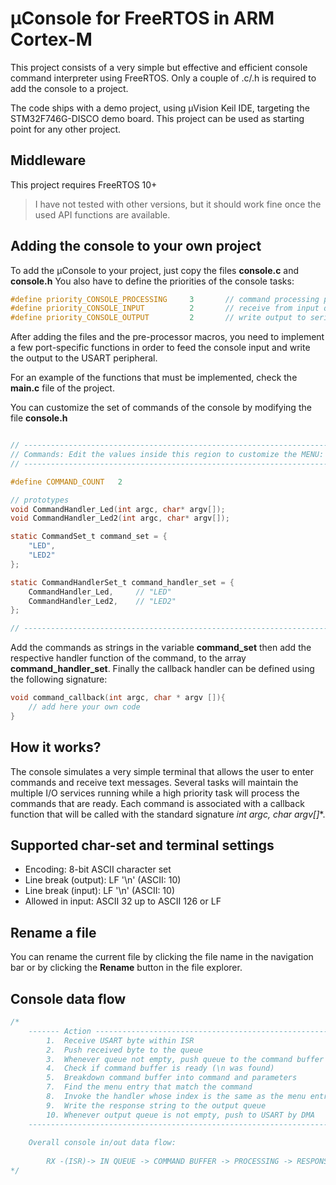 # µConsole for FreeRTOS in ARM Cortex-M

This project consists of a very simple but effective and efficient console command interpreter using FreeRTOS.
Only a couple of .c/.h is required to add the console to a project. 

The code ships with a demo project, using µVision Keil IDE, targeting the STM32F746G-DISCO demo board.
This project can be used as starting point for any other project.

## Middleware

 This project requires FreeRTOS 10+
 > I have not tested with other versions, but it should work fine once the used API functions are available.

## Adding the console to your own project

To add the µConsole to your project, just copy the files **console.c** and **console.h**
You also have to define the priorities of the console tasks:

```c
#define priority_CONSOLE_PROCESSING		3		// command processing priority
#define priority_CONSOLE_INPUT			2		// receive from input queue priority
#define priority_CONSOLE_OUTPUT			2		// write output to serial port priority
```
After adding the files and the pre-processor macros, you need to implement a few port-specific functions in order to feed the console input and write the output to the USART peripheral.

For an example of the functions that must be implemented, check the **main.c** file of the project.

You can customize the set of commands of the console by modifying the file **console.h**
```c

// -----------------------------------------------------------------------------------
// Commands: Edit the values inside this region to customize the MENU: ---------------
// -----------------------------------------------------------------------------------

#define	COMMAND_COUNT	2

// prototypes
void CommandHandler_Led(int argc, char* argv[]);
void CommandHandler_Led2(int argc, char* argv[]);

static CommandSet_t command_set = {
	"LED",
	"LED2"
};

static CommandHandlerSet_t command_handler_set = {
	CommandHandler_Led,		// "LED"
	CommandHandler_Led2,	// "LED2"
};

// -----------------------------------------------------------------------------------

```
Add the commands as strings in the variable **command_set** then add the respective handler function of the command, to the array **command_handler_set**. Finally the callback handler can be defined using the following signature:
```c
void command_callback(int argc, char * argv []){
	// add here your own code
}
```

## How it works?

The console simulates a very simple terminal that allows the user to enter commands and receive text messages. Several tasks will maintain the multiple I/O services running while a high priority task will process the commands that are ready.
Each command is associated with a callback function that will be called with the standard signature **int argc, char* argv[]**.

## Supported char-set and terminal settings

- Encoding:				8-bit ASCII character set
- Line break (output):	LF '\n' (ASCII: 10)
- Line break (input):		LF '\n' (ASCII: 10)
- Allowed in input:		ASCII 32 up to ASCII 126 or LF

## Rename a file

You can rename the current file by clicking the file name in the navigation bar or by clicking the **Rename** button in the file explorer.

## Console data flow
```c
/*
	------- Action ----------------------------------------------------------- Who does it?
		1.	Receive USART byte within ISR	
		2.	Push received byte to the queue 									(RX ISR)
		3.	Whenever queue not empty, push queue to the command buffer 			(TASK 1)
		4.	Check if command buffer is ready (\n was found)						(TASK 2)
		5.	Breakdown command buffer into command and parameters 
		7.	Find the menu entry that match the command
		8.	Invoke the handler whose index is the same as the menu entry
		9.	Write the response string to the output queue
		10.	Whenever output queue is not empty, push to USART by DMA 			(TASK 3)
	----------------------------------------------------------------------------------------
	
	Overall console in/out data flow:
		
		RX -(ISR)-> IN QUEUE -> COMMAND BUFFER -> PROCESSING -> RESPONSE -> OUT QUEUE -(DMA)-> USART -> TX
*/
```
